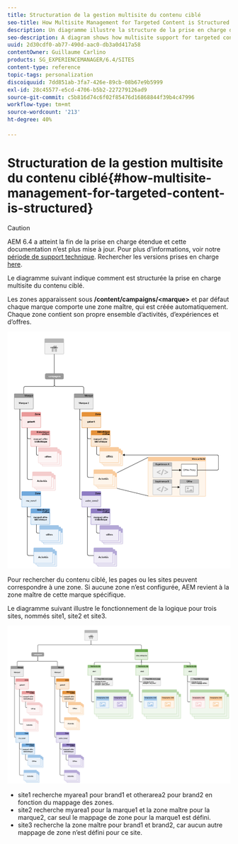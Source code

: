 ```yaml
---
title: Structuration de la gestion multisite du contenu ciblé
seo-title: How Multisite Management for Targeted Content is Structured
description: Un diagramme illustre la structure de la prise en charge de sites multiples pour le contenu ciblé
seo-description: A diagram shows how multisite support for targeted content is structured
uuid: 2d30cdf0-ab77-490d-aac0-db3a0d417a58
contentOwner: Guillaume Carlino
products: SG_EXPERIENCEMANAGER/6.4/SITES
content-type: reference
topic-tags: personalization
discoiquuid: 7dd851ab-3fa7-426e-89cb-08b67e9b5999
exl-id: 28c45577-e5cd-4706-b5b2-227279126ad9
source-git-commit: c5b816d74c6f02f85476d16868844f39b4c47996
workflow-type: tm+mt
source-wordcount: '213'
ht-degree: 40%

---
```


# Structuration de la gestion multisite du contenu ciblé{#how-multisite-management-for-targeted-content-is-structured}

>[!CAUTION]
>
>AEM 6.4 a atteint la fin de la prise en charge étendue et cette documentation n’est plus mise à jour. Pour plus d’informations, voir notre [période de support technique](https://helpx.adobe.com/fr/support/programs/eol-matrix.html). Rechercher les versions prises en charge [here](https://experienceleague.adobe.com/docs/?lang=fr).

Le diagramme suivant indique comment est structurée la prise en charge multisite du contenu ciblé.

Les zones apparaissent sous **/content/campaigns/&lt;marque>** et par défaut chaque marque comporte une zone maître, qui est créée automatiquement. Chaque zone contient son propre ensemble d’activités, d’expériences et d’offres.

![chlimage_1-268](assets/chlimage_1-268.png)

Pour rechercher du contenu ciblé, les pages ou les sites peuvent correspondre à une zone. Si aucune zone n’est configurée, AEM revient à la zone maître de cette marque spécifique.

Le diagramme suivant illustre le fonctionnement de la logique pour trois sites, nommés site1, site2 et site3.

![chlimage_1-269](assets/chlimage_1-269.png)

* site1 recherche myarea1 pour brand1 et otherarea2 pour brand2 en fonction du mappage des zones.
* site2 recherche myarea1 pour la marque1 et la zone maître pour la marque2, car seul le mappage de zone pour la marque1 est défini.
* site3 recherche la zone maître pour brand1 et brand2, car aucun autre mappage de zone n’est défini pour ce site.
